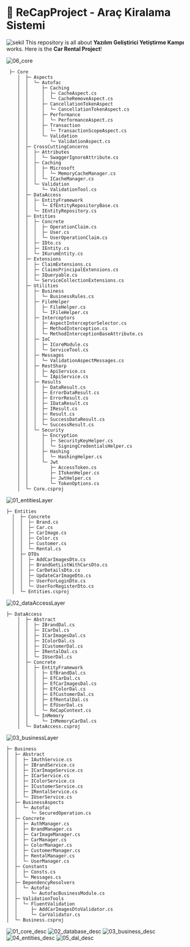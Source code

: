 
# 🏴 ReCapProject - Araç Kiralama Sistemi

![sekil](https://user-images.githubusercontent.com/59607113/110251712-d9be1d00-7f92-11eb-9955-dacc119eb128.png)
This repository is all about **Yazılım Geliştirici Yetiştirme Kampı** works. Here is the **Car Rental Project**!

![06_core](https://user-images.githubusercontent.com/59607113/110253482-a2a03980-7f9b-11eb-8d9c-09b626349499.png)

     ├─ Core
        │  ├─ Aspects
        │  │  └─ Autofac
        │  │     ├─ Caching
        │  │     │  ├─ CacheAspect.cs
        │  │     │  └─ CacheRemoveAspect.cs
        │  │     ├─ CancellationTokenAspect
        │  │     │  └─ CancellationTokenAspect.cs
        │  │     ├─ Performance
        │  │     │  └─ PerformanceAspect.cs
        │  │     ├─ Transaction
        │  │     │  └─ TransactionScopeAspect.cs
        │  │     └─ Validation
        │  │        └─ ValidationAspect.cs
        │  ├─ CrossCuttingConcerns
        │  │  ├─ Attributes
        │  │  │  └─ SwaggerIgnoreAttribute.cs
        │  │  ├─ Caching
        │  │  │  ├─ Microsoft
        │  │  │  │  └─ MemoryCacheManager.cs
        │  │  │  └─ ICacheManager.cs
        │  │  └─ Validation
        │  │     └─ ValidationTool.cs
        │  ├─ DataAccess
        │  │  ├─ EntityFramework
        │  │  │  └─ EfEntityRepositoryBase.cs
        │  │  └─ IEntityRepository.cs
        │  ├─ Entities
        │  │  ├─ Concrete
        │  │  │  ├─ OperationClaim.cs
        │  │  │  ├─ User.cs
        │  │  │  └─ UserOperationClaim.cs
        │  │  ├─ IDto.cs
        │  │  ├─ IEntity.cs
        │  │  └─ IKurumEntity.cs
        │  ├─ Extensions
        │  │  ├─ ClaimExtensions.cs
        │  │  ├─ ClaimsPrincipalExtensions.cs
        │  │  ├─ IQueryable.cs
        │  │  └─ ServiceCollectionExtensions.cs
        │  ├─ Utilities
        │  │  ├─ Business
        │  │  │  └─ BusinessRules.cs
        │  │  ├─ FileHelper
        │  │  │  ├─ FileHelper.cs
        │  │  │  └─ IFileHelper.cs
        │  │  ├─ Interceptors
        │  │  │  ├─ AspectInterceptorSelector.cs
        │  │  │  ├─ MethodInterception.cs
        │  │  │  └─ MethodInterceptionBaseAttribute.cs
        │  │  ├─ IoC
        │  │  │  ├─ ICoreModule.cs
        │  │  │  └─ ServiceTool.cs
        │  │  ├─ Messages
        │  │  │  └─ ValidationAspectMessages.cs
        │  │  ├─ RestSharp
        │  │  │  ├─ ApiService.cs
        │  │  │  └─ IApiService.cs
        │  │  ├─ Results
        │  │  │  ├─ DataResult.cs
        │  │  │  ├─ ErrorDataResult.cs
        │  │  │  ├─ ErrorResult.cs
        │  │  │  ├─ IDataResult.cs
        │  │  │  ├─ IResult.cs
        │  │  │  ├─ Result.cs
        │  │  │  ├─ SuccessDataResult.cs
        │  │  │  └─ SuccessResult.cs
        │  │  └─ Security
        │  │     ├─ Encryption
        │  │     │  ├─ SecurityKeyHelper.cs
        │  │     │  └─ SigningCredentialsHelper.cs
        │  │     ├─ Hashing
        │  │     │  └─ HashingHelper.cs
        │  │     └─ Jwt
        │  │        ├─ AccessToken.cs
        │  │        ├─ ITokenHelper.cs
        │  │        ├─ JwtHelper.cs
        │  │        └─ TokenOptions.cs
        │  └─ Core.csproj
        
![01_entitiesLayer](https://user-images.githubusercontent.com/59607113/110251950-235b3780-7f94-11eb-88c6-30b63e175692.png)

    ├─ Entities
      │  ├─ Concrete
      │  │  ├─ Brand.cs
      │  │  ├─ Car.cs
      │  │  ├─ CarImage.cs
      │  │  ├─ Color.cs
      │  │  ├─ Customer.cs
      │  │  └─ Rental.cs
      │  ├─ DTOs
      │  │  ├─ AddCarImagesDto.cs
      │  │  ├─ BrandGetListWithCarsDto.cs
      │  │  ├─ CarDetailsDto.cs
      │  │  ├─ UpdateCarImageDto.cs
      │  │  ├─ UserForLoginDto.cs
      │  │  └─ UserForRegisterDto.cs
      │  └─ Entities.csproj

![02_dataAccessLayer](https://user-images.githubusercontent.com/59607113/110252274-9fa24a80-7f95-11eb-8d2c-3badda0a2197.png)

    ├─ DataAccess
        │  ├─ Abstract
        │  │  ├─ IBrandDal.cs
        │  │  ├─ ICarDal.cs
        │  │  ├─ ICarImagesDal.cs
        │  │  ├─ IColorDal.cs
        │  │  ├─ ICustomerDal.cs
        │  │  ├─ IRentalDal.cs
        │  │  └─ IUserDal.cs
        │  ├─ Concrete
        │  │  ├─ EntityFramework
        │  │  │  ├─ EfBrandDal.cs
        │  │  │  ├─ EfCarDal.cs
        │  │  │  ├─ EfCarImagesDal.cs
        │  │  │  ├─ EfColorDal.cs
        │  │  │  ├─ EfCustomerDal.cs
        │  │  │  ├─ EfRentalDal.cs
        │  │  │  ├─ EfUserDal.cs
        │  │  │  └─ ReCapContext.cs
        │  │  └─ InMemory
        │  │     └─ InMemoryCarDal.cs
        │  └─ DataAccess.csproj

![03_businessLayer](https://user-images.githubusercontent.com/59607113/110252273-9e711d80-7f95-11eb-92bf-0b0d146ec96c.png)

    ├─ Business
    │  ├─ Abstract
    │  │  ├─ IAuthService.cs
    │  │  ├─ IBrandService.cs
    │  │  ├─ ICarImageService.cs
    │  │  ├─ ICarService.cs
    │  │  ├─ IColorService.cs
    │  │  ├─ ICustomerService.cs
    │  │  ├─ IRentalService.cs
    │  │  └─ IUserService.cs
    │  ├─ BusinessAspects
    │  │  └─ Autofac
    │  │     └─ SecuredOperation.cs
    │  ├─ Concrete
    │  │  ├─ AuthManager.cs
    │  │  ├─ BrandManager.cs
    │  │  ├─ CarImageManager.cs
    │  │  ├─ CarManager.cs
    │  │  ├─ ColorManager.cs
    │  │  ├─ CustomerManager.cs
    │  │  ├─ RentalManager.cs
    │  │  └─ UserManager.cs
    │  ├─ Constants
    │  │  ├─ Consts.cs
    │  │  └─ Messages.cs
    │  ├─ DependencyResolvers
    │  │  └─ Autofac
    │  │     └─ AutofacBusinessModule.cs
    │  ├─ ValidationTools
    │  │  └─ FluentValidation
    │  │     ├─ AddCarImagesDtoValidator.cs
    │  │     └─ CarValidator.cs
    │  └─ Business.csproj

![01_core_desc](https://user-images.githubusercontent.com/59607113/110252887-a41c3280-7f98-11eb-9384-84830062abe7.png)
![02_database_desc](https://user-images.githubusercontent.com/59607113/110252890-a4b4c900-7f98-11eb-9f72-b4f090201b97.png)
![03_business_desc](https://user-images.githubusercontent.com/59607113/110252891-a4b4c900-7f98-11eb-8acd-e54b5b5aeaa9.png)
![04_entities_desc](https://user-images.githubusercontent.com/59607113/110252892-a54d5f80-7f98-11eb-863b-0cc4e01ee3a4.png)
![05_dal_desc](https://user-images.githubusercontent.com/59607113/110252893-a54d5f80-7f98-11eb-87df-ef2d2ae4f684.png)
